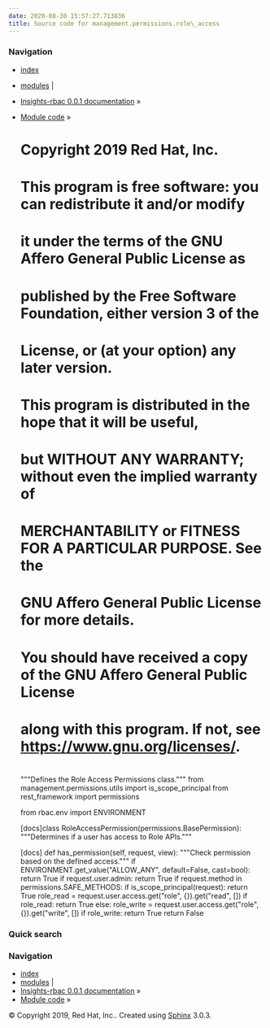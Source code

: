 ```yaml
---
date: 2020-08-30 15:57:27.713836
title: Source code for management.permissions.role\_access
---
```

### Navigation

  - [index](../../../../genindex/ "General Index")
  - [modules](../../../../py-modindex/ "Python Module Index") |
  - [Insights-rbac 0.0.1 documentation](../../../../index/) »
  - [Module code](../../../index/) »


    #
    # Copyright 2019 Red Hat, Inc.
    #
    # This program is free software: you can redistribute it and/or modify
    # it under the terms of the GNU Affero General Public License as
    # published by the Free Software Foundation, either version 3 of the
    # License, or (at your option) any later version.
    #
    # This program is distributed in the hope that it will be useful,
    # but WITHOUT ANY WARRANTY; without even the implied warranty of
    # MERCHANTABILITY or FITNESS FOR A PARTICULAR PURPOSE.  See the
    # GNU Affero General Public License for more details.
    #
    # You should have received a copy of the GNU Affero General Public License
    # along with this program.  If not, see <https://www.gnu.org/licenses/>.
    #
    """Defines the Role Access Permissions class."""
    from management.permissions.utils import is_scope_principal
    from rest_framework import permissions
    
    from rbac.env import ENVIRONMENT
    
    
    [docs]class RoleAccessPermission(permissions.BasePermission):
        """Determines if a user has access to Role APIs."""
    
    [docs]    def has_permission(self, request, view):
            """Check permission based on the defined access."""
            if ENVIRONMENT.get_value("ALLOW_ANY", default=False, cast=bool):
                return True
            if request.user.admin:
                return True
            if request.method in permissions.SAFE_METHODS:
                if is_scope_principal(request):
                    return True
                role_read = request.user.access.get("role", {}).get("read", [])
                if role_read:
                    return True
            else:
                role_write = request.user.access.get("role", {}).get("write", [])
                if role_write:
                    return True
            return False

### Quick search

### Navigation

  - [index](../../../../genindex/ "General Index")
  - [modules](../../../../py-modindex/ "Python Module Index") |
  - [Insights-rbac 0.0.1 documentation](../../../../index/) »
  - [Module code](../../../index/) »

© Copyright 2019, Red Hat, Inc.. Created using
[Sphinx](http://sphinx-doc.org/) 3.0.3.